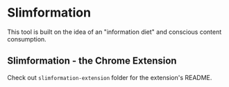 # Slimformation

This tool is built on the idea of an "information diet" and conscious content consumption.

## Slimformation - the Chrome Extension

Check out `slimformation-extension` folder for the extension's README.
